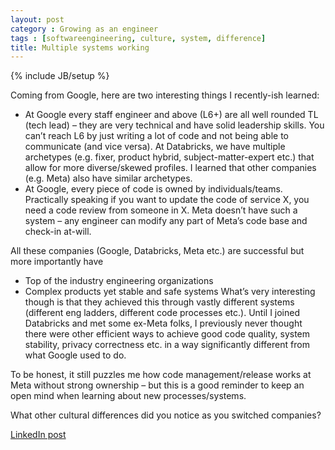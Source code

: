 ```yaml
---
layout: post
category : Growing as an engineer
tags : [softwareengineering, culture, system, difference] 
title: Multiple systems working
---
```

{% include JB/setup %}

Coming from Google, here are two interesting things I recently-ish learned:

- At Google every staff engineer and above (L6+) are all well rounded TL (tech lead) – they are very technical and have solid leadership skills. You can’t reach L6 by just writing a lot of code and not being able to communicate (and vice versa). At Databricks, we have multiple archetypes (e.g. fixer, product hybrid, subject-matter-expert etc.) that allow for more diverse/skewed profiles. I learned that other companies (e.g. Meta) also have similar archetypes.
- At Google, every piece of code is owned by individuals/teams. Practically speaking if you want to update the code of service X, you need a code review from someone in X. Meta doesn’t have such a system – any engineer can modify any part of Meta’s code base and check-in at-will.

All these companies (Google, Databricks, Meta etc.) are successful but more importantly have

- Top of the industry engineering organizations
- Complex products yet stable and safe systems
What’s very interesting though is that they achieved this through vastly different systems (different eng ladders, different code processes etc.). Until I joined Databricks and met some ex-Meta folks, I previously never thought there were other efficient ways to achieve good code quality, system stability, privacy correctness etc. in a way significantly different from what Google used to do.

To be honest, it still puzzles me how code management/release works at Meta without strong ownership – but this is a good reminder to keep an open mind when learning about new processes/systems.

What other cultural differences did you notice as you switched companies?

[LinkedIn post](https://www.linkedin.com/posts/tumichel_growing-as-an-engineer-multiple-working-activity-7166461669735391233-KfTX?utm_source=share&utm_medium=member_desktop)
